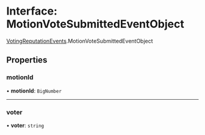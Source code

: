 # Interface: MotionVoteSubmittedEventObject

[VotingReputationEvents](../modules/VotingReputationEvents.md).MotionVoteSubmittedEventObject

## Properties

### motionId

• **motionId**: `BigNumber`

___

### voter

• **voter**: `string`

